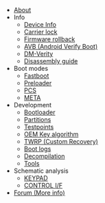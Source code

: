- [About](/README.md)
- Info
    - [Device Info](/info/device-info.md)
    - [Carrier lock](/info/carrier_lock.md)
    - [Firmware rollback](/info/firmware-rollback.md)
    - [AVB (Android Verify Boot)](/info/avb.md)
    - [DM-Verity](/info/dm-verity.md)
    - [Disassembly guide](/info/disassembly.md)
- Boot modes
  - [Fastboot](/modes/fastboot.md)
  - [Preloader](/modes/preloader.md) 
  - [PCS](/modes/pcs.md)
  - [META](/modes/metamode.md)
- Development
    - [Bootloader](/dev/bootloader.md)
    - [Partitions](/dev/partitions.md)
    - [Testpoints](/dev/testpoints.md)
    - [OEM Key algorithm](/dev/oem-key-algorithm.md)
    - [TWRP (Custom Recovery)](/dev/twrp.md)
    - [Boot logs](/dev/logs.md)
    - [Decompilation](/dev/decompilation.md)
    - [Tools](/dev/tools.md)
- Schematic analysis
  - [KEYPAD](/schematic/keypad.md)
  - [CONTROL I/F](/schematic/control-if.md)
- [Forum (More info)](https://github.com/orgs/moto-penangf/discussions)
